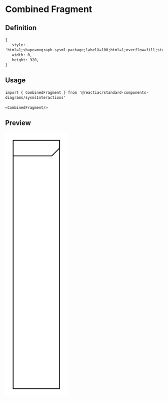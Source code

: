 # Combined Fragment

## Definition

```
{
  _style: 'html=1;shape=mxgraph.sysml.package;labelX=100;html=1;overflow=fill;strokeWidth=1;recursiveResize=0;',
  _width: 0,
  _height: 320,
}
```

## Usage

```
import { CombinedFragment } from '@reactiac/standard-components-diagrams/sysmlInteractions'

<CombinedFragment/>
```

## Preview

<img src="./combined-fragment.png" width="200"/>
